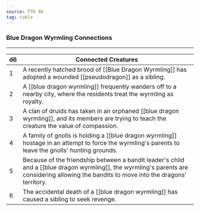 ```yaml
---
source: FTD 86
tag: table
---
```


### Blue Dragon Wyrmling Connections
---
|d6|Connected Creatures|
|----|------------|
|1|A recently hatched brood of [[Blue Dragon Wyrmling]] has adopted a wounded [[pseudodragon]] as a sibling.|
|2|A [[blue dragon wyrmling]] frequently wanders off to a nearby city, where the residents treat the wyrmling as royalty.|
|3|A clan of druids has taken in an orphaned [[blue dragon wyrmling]], and its members are trying to teach the creature the value of compassion.|
|4|A family of gnolls is holding a [[blue dragon wyrmling]] hostage in an attempt to force the wyrmling's parents to leave the gnolls' hunting grounds.|
|5|Because of the friendship between a bandit leader's child and a [[blue dragon wyrmling]], the wyrmling's parents are considering allowing the bandits to move into the dragons' territory.|
|6|The accidental death of a [[blue dragon wyrmling]] has caused a sibling to seek revenge.|
